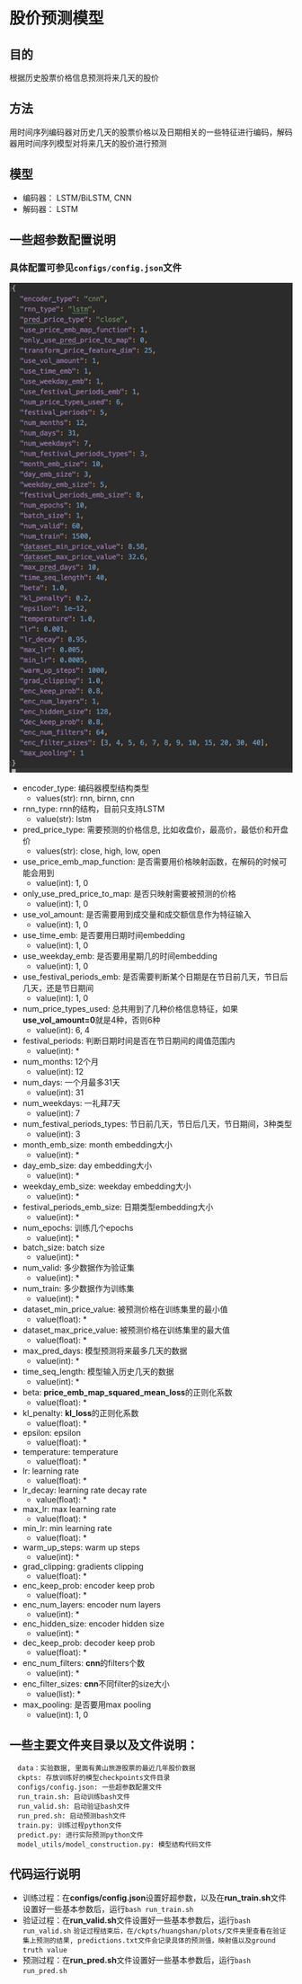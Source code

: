 # 股价预测模型

## 目的
根据历史股票价格信息预测将来几天的股价

## 方法
用时间序列编码器对历史几天的股票价格以及日期相关的一些特征进行编码，解码器用时间序列模型对将来几天的股价进行预测

## 模型
- 编码器： LSTM/BiLSTM, CNN
- 解码器： LSTM

## 一些超参数配置说明
### 具体配置可参见```configs/config.json```文件
![configs](./figures/configs.jpg)
- encoder_type: 编码器模型结构类型
    - values(str): rnn, birnn, cnn
- rnn_type: rnn的结构，目前只支持LSTM
    - value(str): lstm
- pred_price_type: 需要预测的价格信息, 比如收盘价，最高价，最低价和开盘价
    - values(str): close, high, low, open
- use_price_emb_map_function: 是否需要用价格映射函数，在解码的时候可能会用到
    - value(int): 1, 0
- only_use_pred_price_to_map: 是否只映射需要被预测的价格
    - value(int): 1, 0
- use_vol_amount: 是否需要用到成交量和成交额信息作为特征输入
    - value(int): 1, 0
- use_time_emb: 是否要用日期时间embedding
    - value(int): 1, 0
- use_weekday_emb: 是否要用星期几的时间embedding
    - value(int): 1, 0
- use_festival_periods_emb: 是否需要判断某个日期是在节日前几天，节日后几天，还是节日期间
    - value(int): 1, 0
- num_price_types_used: 总共用到了几种价格信息特征，如果**use_vol_amount=0**就是4种，否则6种
    - value(int): 6, 4
- festival_periods: 判断日期时间是否在节日期间的阈值范围内
    - value(int): *
- num_months: 12个月
    - value(int): 12
- num_days: 一个月最多31天
    - value(int): 31
- num_weekdays: 一礼拜7天
    - value(int): 7
- num_festival_periods_types: 节日前几天，节日后几天，节日期间，3种类型
    - value(int): 3
- month_emb_size: month embedding大小
    - value(int): *
- day_emb_size: day embedding大小
    - value(int): *
- weekday_emb_size: weekday embedding大小
    - value(int): *
- festival_periods_emb_size: 日期类型embedding大小
    - value(int): *
- num_epochs: 训练几个epochs
    - value(int): *
- batch_size: batch size
    - value(int): *
- num_valid: 多少数据作为验证集
    - value(int): *
- num_train: 多少数据作为训练集
    - value(int): *
- dataset_min_price_value: 被预测价格在训练集里的最小值
    - value(float): *
- dataset_max_price_value: 被预测价格在训练集里的最大值
    - value(float): *
- max_pred_days: 模型预测将来最多几天的数据
    - value(int): *
- time_seq_length: 模型输入历史几天的数据
    - value(int): *
- beta: **price_emb_map_squared_mean_loss**的正则化系数
    - value(float): *
- kl_penalty: **kl_loss**的正则化系数
    - value(float): *
- epsilon: epsilon
    - value(float): *
- temperature: temperature
    - value(float): *
- lr: learning rate
    - value(float): *
- lr_decay: learning rate decay rate
    - value(float): *
- max_lr: max learning rate
    - value(float): *
- min_lr: min learning rate
    - value(float): * 
- warm_up_steps: warm up steps
    - value(int): * 
- grad_clipping: gradients clipping
    - value(float): * 
- enc_keep_prob: encoder keep prob
    - value(float): * 
- enc_num_layers: encoder num layers
    - value(int): * 
- enc_hidden_size: encoder hidden size
    - value(int): * 
- dec_keep_prob: decoder keep prob
    - value(float): * 
- enc_num_filters: **cnn**的filters个数
    - value(int): * 
- enc_filter_sizes: **cnn**不同filter的size大小
    - value(list): * 
- max_pooling: 是否要用max pooling
    - value(int): 1, 0


## 一些主要文件夹目录以及文件说明：

      data：实验数据, 里面有黄山旅游股票的最近几年股价数据
      ckpts: 存放训练好的模型checkpoints文件目录
      configs/config.json: 一些超参数配置文件
      run_train.sh: 启动训练bash文件
      run_valid.sh: 启动验证bash文件
      run_pred.sh: 启动预测bash文件
      train.py: 训练过程python文件
      predict.py: 进行实际预测python文件
      model_utils/model_construction.py: 模型结构代码文件
 

## 代码运行说明
- 训练过程：在**configs/config.json**设置好超参数，以及在**run_train.sh**文件设置好一些基本参数后，运行```bash run_train.sh```
- 验证过程：在**run_valid.sh**文件设置好一些基本参数后，运行```bash run_valid.sh```
    ```验证过程结束后，在/ckpts/huangshan/plots/文件夹里查看在验证集上预测的结果, predictions.txt文件会记录具体的预测值，映射值以及ground truth value```
- 预测过程：在**run_pred.sh**文件设置好一些基本参数后，运行```bash run_pred.sh```
